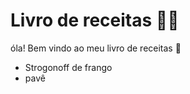 # Livro de receitas :man_cook:

óla! Bem vindo ao meu livro de receitas :wave:

- Strogonoff de frango
- pavê

